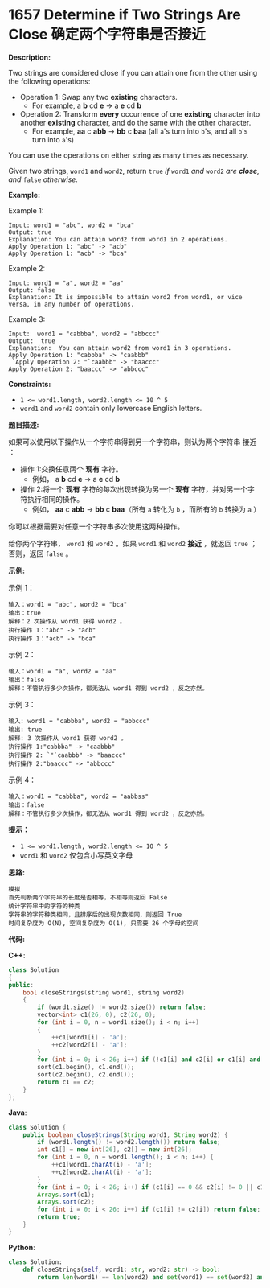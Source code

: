 # 1657 Determine if Two Strings Are Close 确定两个字符串是否接近

__Description:__

Two strings are considered close if you can attain one from the other using the following operations:

- Operation 1: Swap any two __existing__ characters.
  - For example, a __b__ cd __e__ -> a __e__ cd __b__
- Operation 2: Transform __every__ occurrence of one __existing__ character into another __existing__ character, and do the same with the other character.
  - For example, __aa__ c __abb__ -> __bb__ c __baa__ (all `a`'s turn into `b`'s, and all `b`'s turn into `a`'s)

You can use the operations on either string as many times as necessary.

Given two strings, `word1` and `word2`, return `true` _if_ `word1` _and_ `word2` _are __close__, and_ `false` _otherwise._

__Example:__

Example 1:

```text
Input: word1 = "abc", word2 = "bca"
Output: true
Explanation: You can attain word2 from word1 in 2 operations.
Apply Operation 1: "abc" -> "acb"
Apply Operation 1: "acb" -> "bca"
```

Example 2:

```text
Input: word1 = "a", word2 = "aa"
Output: false
Explanation: It is impossible to attain word2 from word1, or vice versa, in any number of operations.
```

Example 3:

```text
Input:  word1 = "cabbba", word2 = "abbccc"
Output:  true
Explanation:  You can attain word2 from word1 in 3 operations.
Apply Operation 1: "cabbba" -> "caabbb"
 `Apply Operation 2: "`caabbb" -> "baaccc"
Apply Operation 2: "baaccc" -> "abbccc"
```

__Constraints:__

- `1 <= word1.length, word2.length <= 10 ^ 5`
- `word1` and `word2` contain only lowercase English letters.

__题目描述:__

如果可以使用以下操作从一个字符串得到另一个字符串，则认为两个字符串 接近 ：

- 操作 1:交换任意两个 __现有__ 字符。
  - 例如， a __b__ cd __e__ -> a __e__ cd __b__
- 操作 2:将一个 __现有__ 字符的每次出现转换为另一个 __现有__ 字符，并对另一个字符执行相同的操作。
  - 例如， __aa__ c __abb__ -> __bb__ c __baa__（所有 `a` 转化为 `b` ，而所有的 `b` 转换为 `a` ）

你可以根据需要对任意一个字符串多次使用这两种操作。

给你两个字符串， `word1` 和 `word2` 。如果 `word1` 和 `word2` __接近__ ，就返回 `true` ；否则，返回 `false` 。

__示例:__

示例 1：

```text
输入：word1 = "abc", word2 = "bca"
输出：true
解释：2 次操作从 word1 获得 word2 。
执行操作 1："abc" -> "acb"
执行操作 1："acb" -> "bca"
```

示例 2：

```text
输入：word1 = "a", word2 = "aa"
输出：false
解释：不管执行多少次操作，都无法从 word1 得到 word2 ，反之亦然。
```

示例 3：

```text
输入: word1 = "cabbba", word2 = "abbccc"
输出: true
解释: 3 次操作从 word1 获得 word2 。
执行操作 1:"cabbba" -> "caabbb"
执行操作 2: `"`caabbb" -> "baaccc"
执行操作 2:"baaccc" -> "abbccc"
```

示例 4：

```text
输入：word1 = "cabbba", word2 = "aabbss"
输出：false
解释：不管执行多少次操作，都无法从 word1 得到 word2 ，反之亦然。
```

__提示：__

- `1 <= word1.length, word2.length <= 10 ^ 5`
- `word1` 和 `word2` 仅包含小写英文字母

__思路:__

```text
模拟
首先判断两个字符串的长度是否相等，不相等则返回 False
统计字符串中的字符的种类
字符串的字符种类相同，且排序后的出现次数相同，则返回 True
时间复杂度为 O(N), 空间复杂度为 O(1), 只需要 26 个字母的空间
```

__代码:__

__C++__:

```C++
class Solution 
{
public:
    bool closeStrings(string word1, string word2) 
    {
        if (word1.size() != word2.size()) return false;
        vector<int> c1(26, 0), c2(26, 0);
        for (int i = 0, n = word1.size(); i < n; i++) 
        {
            ++c1[word1[i] - 'a'];
            ++c2[word2[i] - 'a'];
        }
        for (int i = 0; i < 26; i++) if (!c1[i] and c2[i] or c1[i] and !c2[i]) return false;
        sort(c1.begin(), c1.end());
        sort(c2.begin(), c2.end());
        return c1 == c2;
    }
};
```

__Java__:

```Java
class Solution {
    public boolean closeStrings(String word1, String word2) {
        if (word1.length() != word2.length()) return false;
        int c1[] = new int[26], c2[] = new int[26];
        for (int i = 0, n = word1.length(); i < n; i++) {
            ++c1[word1.charAt(i) - 'a'];
            ++c2[word2.charAt(i) - 'a'];
        }
        for (int i = 0; i < 26; i++) if (c1[i] == 0 && c2[i] != 0 || c1[i] != 0 && c2[i] == 0) return false;
        Arrays.sort(c1);
        Arrays.sort(c2);
        for (int i = 0; i < 26; i++) if (c1[i] != c2[i]) return false;
        return true;
    }
}
```

__Python__:

```Python
class Solution:
    def closeStrings(self, word1: str, word2: str) -> bool:
        return len(word1) == len(word2) and set(word1) == set(word2) and sorted(Counter(word1).values()) == sorted(Counter(word2).values())
```
